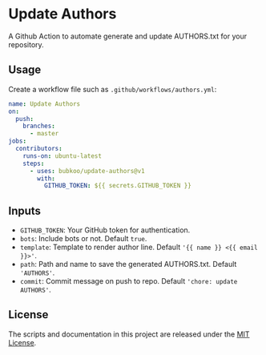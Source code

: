 # Update Authors

A Github Action to automate generate and update AUTHORS.txt for your repository.

## Usage

Create a workflow file such as `.github/workflows/authors.yml`:

```yml
name: Update Authors
on:
  push:
    branches:
      - master
jobs:
  contributors:
    runs-on: ubuntu-latest
    steps:
      - uses: bubkoo/update-authors@v1
        with:
          GITHUB_TOKEN: ${{ secrets.GITHUB_TOKEN }}
```

## Inputs

- `GITHUB_TOKEN`: Your GitHub token for authentication.
- `bots`: Include bots or not. Default `true`.
- `template`: Template to render author line. Default `'{{ name }} <{{ email }}>'`.
- `path`: Path and name to save the generated AUTHORS.txt. Default `'AUTHORS'`.
- `commit`: Commit message on push to repo. Default `'chore: update AUTHORS'`.

## License

The scripts and documentation in this project are released under the [MIT License](LICENSE).
